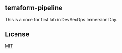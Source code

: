 ## terraform-pipeline
This is a code for first lab in DevSecOps Immersion Day. <br>

## License
[MIT](https://github.com/emilia-smolko/terraform-pipeline/blob/main/LICENSE)
